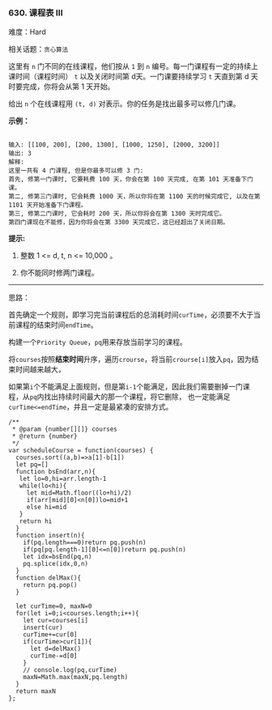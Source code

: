 ### 630. 课程表 III

难度：Hard

相关话题：`贪心算法`

这里有  `n`  门不同的在线课程，他们按从  `1`  到  `n` 编号。每一门课程有一定的持续上课时间（课程时间） `t`  以及关闭时间第 d天。一门课要持续学习  `t`  天直到第 d 天时要完成，你将会从第 1 天开始。



给出  `n`  个在线课程用  `(t, d)`  对表示。你的任务是找出最多可以修几门课。







**示例：** 



```

输入: [[100, 200], [200, 1300], [1000, 1250], [2000, 3200]]
输出: 3
解释: 
这里一共有 4 门课程, 但是你最多可以修 3 门:
首先, 修第一门课时, 它要耗费 100 天，你会在第 100 天完成, 在第 101 天准备下门课。
第二, 修第三门课时, 它会耗费 1000 天，所以你将在第 1100 天的时候完成它, 以及在第 1101 天开始准备下门课程。
第三, 修第二门课时, 它会耗时 200 天，所以你将会在第 1300 天时完成它。
第四门课现在不能修，因为你将会在第 3300 天完成它，这已经超出了关闭日期。
```






**提示:** 




1. 整数 1 <= d, t, n <= 10,000 。

2. 你不能同时修两门课程。










-----

思路：

首先确定一个规则，即学习完当前课程后的总消耗时间`curTime`，必须要不大于当前课程的结束时间`endTime`。

构建一个`Priority Queue`，`pq`用来存放当前学习的课程。

将`courses`按照**结束时间**升序，遍历`crourse`，将当前`crourse[i]`放入`pq`，因为结束时间越来越大，

如果第`i`个不能满足上面规则，但是第`i-1`个能满足，因此我们需要删掉一门课程，从`pq`内找出持续时间最大的那一个课程，将它删除，
也一定能满足`curTime<=endTime`，并且一定是最紧凑的安排方式。



```
/**
 * @param {number[][]} courses
 * @return {number}
 */
var scheduleCourse = function(courses) {
  courses.sort((a,b)=>a[1]-b[1])
  let pq=[]
  function bsEnd(arr,n){
   let lo=0,hi=arr.length-1
   while(lo<hi){
     let mid=Math.floor((lo+hi)/2)
     if(arr[mid][0]<n[0])lo=mid+1
     else hi=mid
   }
   return hi
  }
  function insert(n){
    if(pq.length===0)return pq.push(n)
    if(pq[pq.length-1][0]<=n[0])return pq.push(n)
    let idx=bsEnd(pq,n)
    pq.splice(idx,0,n)
  }
  function delMax(){
    return pq.pop()
  }

  let curTime=0, maxN=0
  for(let i=0;i<courses.length;i++){
    let cur=courses[i]
    insert(cur)
    curTime+=cur[0]
    if(curTime>cur[1]){
      let d=delMax()
      curTime-=d[0]
    }
    // console.log(pq,curTime)
    maxN=Math.max(maxN,pq.length)
  }
  return maxN
};
```

